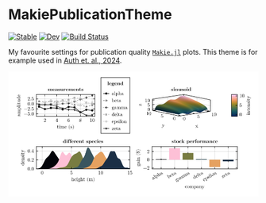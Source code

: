 # MakiePublicationTheme

[![Stable](https://img.shields.io/badge/docs-stable-blue.svg)](https://kimauth.github.io/MakiePublicationTheme.jl/stable/)
[![Dev](https://img.shields.io/badge/docs-dev-blue.svg)](https://kimauth.github.io/MakiePublicationTheme.jl/dev/)
[![Build Status](https://github.com/kimauth/MakiePublicationTheme.jl/actions/workflows/CI.yml/badge.svg?branch=main)](https://github.com/kimauth/MakiePublicationTheme.jl/actions/workflows/CI.yml?query=branch%3Amain)

My favourite settings for publication quality [`Makie.jl`](https://docs.makie.org/) plots.
This theme is for example used in [Auth et. al., 2024](https://doi.org/10.1016/j.euromechsol.2024.105418).

![Makie-theme-demofigure for publication theme](/assets/makie_demofigure.svg)
